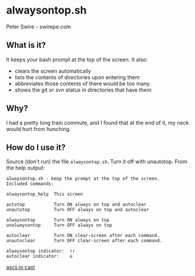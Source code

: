 # alwaysontop.sh

Peter Swire - swirepe.com

## What is it?

It keeps your bash prompt at the top of the screen.  It also:

* clears the screen automatically
* lists the contents of directories upon entering them
* abbreviates those contents of there would be too many.
* shows the git or svn status in directories that have them

## Why?

I had a pretty long train commute, and I found that at the end of it, my neck would hurt from hunching.

## How do I use it?

Source (don't run) the file `alwaysontop.sh`.  Turn it off with unautotop.  From the help output:

    alwaysontop.sh - keep the prompt at the top of the screen.
    Included commands:

	alwaysontop_help  This screen

	autotop           Turn ON always on top and autoclear
	unautotop         Turn OFF always on top and autoclear

	alwaysontop       Turn ON always on top
	unalwaysontop     Turn OFF always on top

	autoclear         Turn ON clear-screen after each command.
	unautoclear       Turn OFF clear-screen after each command.

	alwaysontop indicator:  ↑↑
	autoclear indicator:    ◎



[ascii.io cast](http://ascii.io/a/3779)
